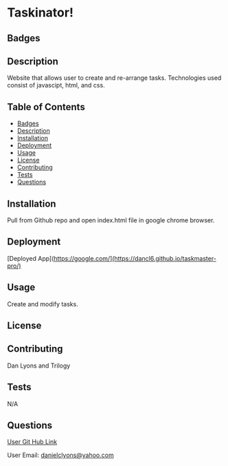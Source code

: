 # Taskinator!  

## Badges



## Description

Website that allows user to create and re-arrange tasks. Technologies used consist of javascipt, html, and css.

## Table of Contents
* [Badges](#badges)
* [Description](#description)
* [Installation](#installation)
* [Deployment](#deployed)
* [Usage](#usage)
* [License](#license)
* [Contributing](#contributing)
* [Tests](#tests)
* [Questions](#questions)

## Installation

Pull from Github repo and open index.html file in google chrome browser.

## Deployment

[Deployed App](https://google.com/](https://dancl6.github.io/taskmaster-pro/)
## Usage 

Create and modify tasks.

## License



## Contributing

Dan Lyons and Trilogy

## Tests

N/A

## Questions

[User Git Hub Link](https://github.com/dancl6/taskmaster-pro/ )

User Email: danielclyons@yahoo.com
